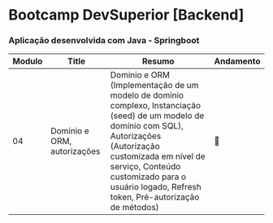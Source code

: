 # Bootcamp DevSuperior [Backend]

### Aplicação desenvolvida com Java - Springboot

| Modulo | Title | Resumo | Andamento |
|---| ----- | -------- | ---------- |
|04|Domínio e ORM, autorizações|Domínio e ORM (Implementação de um modelo de domínio complexo, Instanciação (seed) de um modelo de domínio com SQL), Autorizações (Autorização customizada em nível de serviço, Conteúdo customizado para o usuário logado, Refresh token, Pré-autorização de métodos)| :pushpin: |
